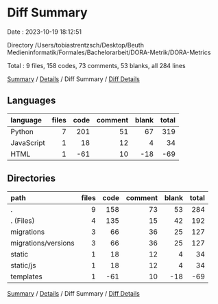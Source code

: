 # Diff Summary

Date : 2023-10-19 18:12:51

Directory /Users/tobiastrentzsch/Desktop/Beuth Medieninformatik/Formales/Bachelorarbeit/DORA-Metrik/DORA-Metrics

Total : 9 files,  158 codes, 73 comments, 53 blanks, all 284 lines

[Summary](results.md) / [Details](details.md) / Diff Summary / [Diff Details](diff-details.md)

## Languages
| language | files | code | comment | blank | total |
| :--- | ---: | ---: | ---: | ---: | ---: |
| Python | 7 | 201 | 51 | 67 | 319 |
| JavaScript | 1 | 18 | 12 | 4 | 34 |
| HTML | 1 | -61 | 10 | -18 | -69 |

## Directories
| path | files | code | comment | blank | total |
| :--- | ---: | ---: | ---: | ---: | ---: |
| . | 9 | 158 | 73 | 53 | 284 |
| . (Files) | 4 | 135 | 15 | 42 | 192 |
| migrations | 3 | 66 | 36 | 25 | 127 |
| migrations/versions | 3 | 66 | 36 | 25 | 127 |
| static | 1 | 18 | 12 | 4 | 34 |
| static/js | 1 | 18 | 12 | 4 | 34 |
| templates | 1 | -61 | 10 | -18 | -69 |

[Summary](results.md) / [Details](details.md) / Diff Summary / [Diff Details](diff-details.md)